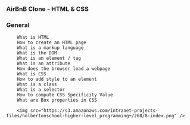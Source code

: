 ### AirBnB Clone - HTML & CSS

###    General
		What is HTML
		How to create an HTML page
		What is a markup language
		What is the DOM
		What is an element / tag
		What is an attribute
		How does the browser load a webpage
		What is CSS
		How to add style to an element
		What is a class
		What is a selector
		How to compute CSS Specificity Value
		What are Box properties in CSS

		<img src="https://s3.amazonaws.com/intranet-projects-files/holbertonschool-higher-level_programming+/268/8-index.png" />
